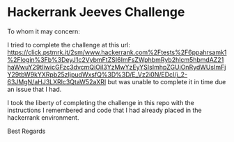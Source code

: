 # Hackerrank Jeeves Challenge

To whom it may concern:

I tried to complete the challenge at this url: https://click.pstmrk.it/2sm/www.hackerrank.com%2Ftests%2F6ppahrsamk1%2Flogin%3Fb%3DeyJ1c2VybmFtZSI6ImFsZWphbmRyb2hlcm5hbmdAZ21haWwuY29tIiwicGFzc3dvcmQiOiI3YzMwYzEyYSIsImhpZGUiOnRydWUsImFjY29tbW9kYXRpb25zIjpudWxsfQ%3D%3D/E_Vz2i0N/EDcI/j_2-63JMgN/aHJ3LXRlc3QtaW52aXRl
but was unable to complete it in time due an issue that I had.

I took the liberty of completing the challenge in this repo with the instructions I remembered and code that I had already placed in the hackerrank environment.

Best Regards
